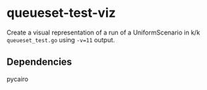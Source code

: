 # queueset-test-viz

Create a visual representation of a run of a UniformScenario in k/k
`queueset_test.go` using `-v=11` output.

## Dependencies

pycairo
